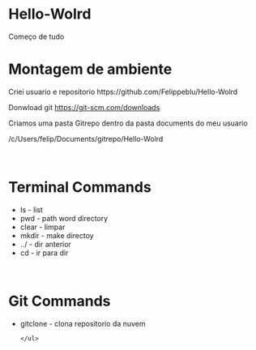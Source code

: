 # Hello-Wolrd
Começo de tudo

<h1> Montagem de ambiente </h1>
Criei usuario e repositorio 
https://github.com/Felippeblu/Hello-Wolrd

Donwload git
https://git-scm.com/downloads

Criamos uma pasta Gitrepo dentro da pasta documents do meu usuario

/c/Users/felip/Documents/gitrepo/Hello-Wolrd

<br/>
<h1> Terminal Commands </h1> 
    <ul>
        <li>ls - list</li>
        <li>pwd - path word directory</li>
        <li>clear - limpar</li>
        <li>mkdir - make directoy</li>
        <li>../ - dir anterior</li>
        <li>cd - ir para dir </li>
    </ul>
<br/>
<h1> Git Commands</h1>
    <ul>
        <li>gitclone - clona repositorio da nuvem </li>


    </ul>   


